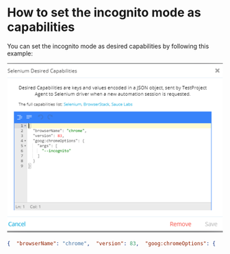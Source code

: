 # How to set the incognito mode as capabilities



You can set the incognito mode as desired capabilities by following this example:

![](<../../.gitbook/assets/image (484).png>)

```json
{  "browserName": "chrome",  "version": 83,  "goog:chromeOptions": {    "args": [      "--incognito"    ]  }}
```
